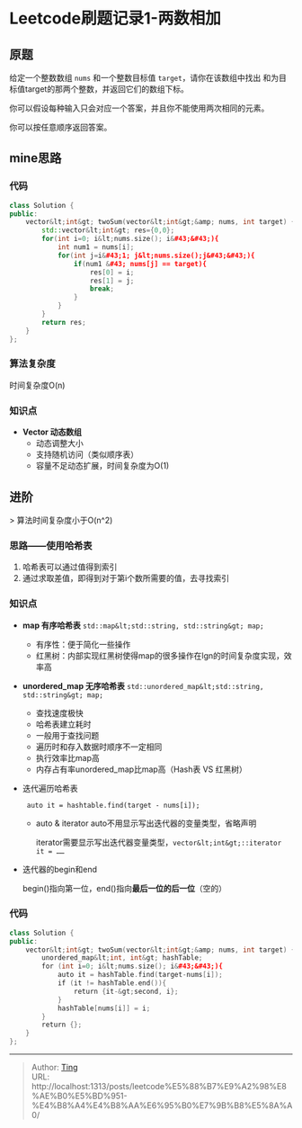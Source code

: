 # Leetcode刷题记录1-两数相加


## 原题

给定一个整数数组 `nums` 和一个整数目标值 `target`，请你在该数组中找出 和为目标值target的那两个整数，并返回它们的数组下标。

你可以假设每种输入只会对应一个答案，并且你不能使用两次相同的元素。

你可以按任意顺序返回答案。

## mine思路

### 代码 

```c&#43;&#43;
class Solution {
public:
    vector&lt;int&gt; twoSum(vector&lt;int&gt;&amp; nums, int target) {
        std::vector&lt;int&gt; res={0,0};
        for(int i=0; i&lt;nums.size(); i&#43;&#43;){
            int num1 = nums[i];
            for(int j=i&#43;1; j&lt;nums.size();j&#43;&#43;){
                if(num1 &#43; nums[j] == target){
                    res[0] = i;
                    res[1] = j;
                    break;
                }
            }
        }
        return res;
    }
};
```

### 算法复杂度

时间复杂度O(n)

### 知识点

* **Vector 动态数组**
  * 动态调整大小
  * 支持随机访问（类似顺序表）
  * 容量不足动态扩展，时间复杂度为O(1)

## 进阶

&gt; 算法时间复杂度小于O(n^2)

### 思路——使用哈希表

1. 哈希表可以通过值得到索引
2. 通过求取差值，即得到对于第i个数所需要的值，去寻找索引

### 知识点

- **map 有序哈希表** `std::map&lt;std::string, std::string&gt; map;`

  - 有序性：便于简化一些操作
  - 红黑树：内部实现红黑树使得map的很多操作在lgn的时间复杂度实现，效率高

- **unordered_map 无序哈希表** `std::unordered_map&lt;std::string, std::string&gt; map;`

  - 查找速度极快
  - 哈希表建立耗时
  - 一般用于查找问题
  - 遍历时和存入数据时顺序不一定相同
  - 执行效率比map高
  - 内存占有率unordered_map比map高（Hash表 VS 红黑树）

- 迭代遍历哈希表

  ` auto it = hashtable.find(target - nums[i]);`

  - auto &amp; iterator
    auto不用显示写出迭代器的变量类型，省略声明

    iterator需要显示写出迭代器变量类型，`vector&lt;int&gt;::iterator it = ……`

- 迭代器的begin和end

  begin()指向第一位，end()指向**最后一位的后一位**（空的）

### 代码

```c&#43;&#43;
class Solution {
public:
    vector&lt;int&gt; twoSum(vector&lt;int&gt;&amp; nums, int target) {
        unordered_map&lt;int, int&gt; hashTable;
        for (int i=0; i&lt;nums.size(); i&#43;&#43;){
            auto it = hashTable.find(target-nums[i]);
            if (it != hashTable.end()){
                return {it-&gt;second, i};
            }
            hashTable[nums[i]] = i;
        }
        return {};
    }
};
```



---

> Author: [Ting](Tin10g.github.io)  
> URL: http://localhost:1313/posts/leetcode%E5%88%B7%E9%A2%98%E8%AE%B0%E5%BD%951-%E4%B8%A4%E4%B8%AA%E6%95%B0%E7%9B%B8%E5%8A%A0/  

